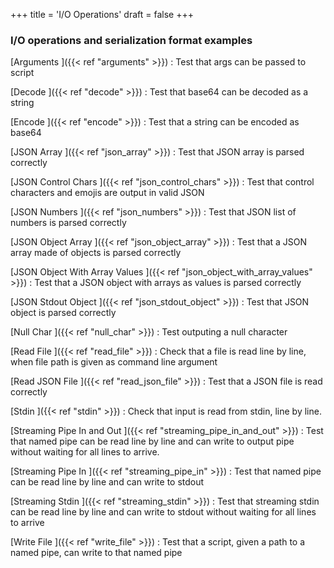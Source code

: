 +++
title = 'I/O Operations'
draft = false
+++

### I/O operations and serialization format examples
[Arguments ]({{< ref "arguments" >}}) : Test that args can be passed to script

[Decode ]({{< ref "decode" >}}) : Test that base64 can be decoded as a string

[Encode ]({{< ref "encode" >}}) : Test that a string can be encoded as base64

[JSON Array ]({{< ref "json_array" >}}) : Test that JSON array is parsed correctly

[JSON Control Chars ]({{< ref "json_control_chars" >}}) : Test that control characters and emojis are output in valid JSON

[JSON Numbers ]({{< ref "json_numbers" >}}) : Test that JSON list of numbers is parsed correctly

[JSON Object Array ]({{< ref "json_object_array" >}}) : Test that a JSON array made of objects is parsed correctly

[JSON Object With Array Values ]({{< ref "json_object_with_array_values" >}}) : Test that a JSON object with arrays as values is parsed correctly

[JSON Stdout Object ]({{< ref "json_stdout_object" >}}) : Test that JSON object is parsed correctly

[Null Char ]({{< ref "null_char" >}}) : Test outputing a null character

[Read File ]({{< ref "read_file" >}}) : Check that a file is read line by line, when file path is given
as command line argument

[Read JSON File ]({{< ref "read_json_file" >}}) : Test that a JSON file is read correctly

[Stdin ]({{< ref "stdin" >}}) : Check that input is read from stdin, line by line.

[Streaming Pipe In and Out ]({{< ref "streaming_pipe_in_and_out" >}}) : Test that named pipe can be read line by line and can write to output pipe without waiting for all lines to arrive.

[Streaming Pipe In ]({{< ref "streaming_pipe_in" >}}) : Test that named pipe can be read line by line and can write to stdout

[Streaming Stdin ]({{< ref "streaming_stdin" >}}) : Test that streaming stdin can be read line by line and can write to stdout
without waiting for all lines to arrive

[Write File ]({{< ref "write_file" >}}) : Test that a script, given a path to a named pipe, can write to that named pipe
